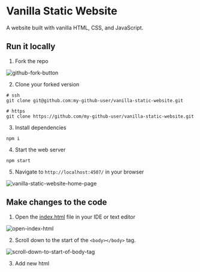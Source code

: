 # Vanilla Static Website

A website built with vanilla HTML, CSS, and JavaScript.

## Run it locally

1. Fork the repo

![github-fork-button](https://rubico.land/assets/github-fork-button.jpg)

2. Clone your forked version

```
# ssh
git clone git@github.com:my-github-user/vanilla-static-website.git

# https
git clone https://github.com/my-github-user/vanilla-static-website.git
```

3. Install dependencies

```
npm i
```

4. Start the web server

```
npm start
```

5. Navigate to `http://localhost:4507/` in your browser

![vanilla-static-website-home-page](https://rubico.land/assets/vanilla-static-website-home-page.jpg)

## Make changes to the code

1. Open the [index.html](/public/index.html) file in your IDE or text editor

![open-index-html](https://rubico.land/assets/open-index-html.jpg)

2. Scroll down to the start of the `<body></body>` tag.

![scroll-down-to-start-of-body-tag](https://rubico.land/assets/scroll-down-to-start-of-body-tag.jpg)

3. Add new html

